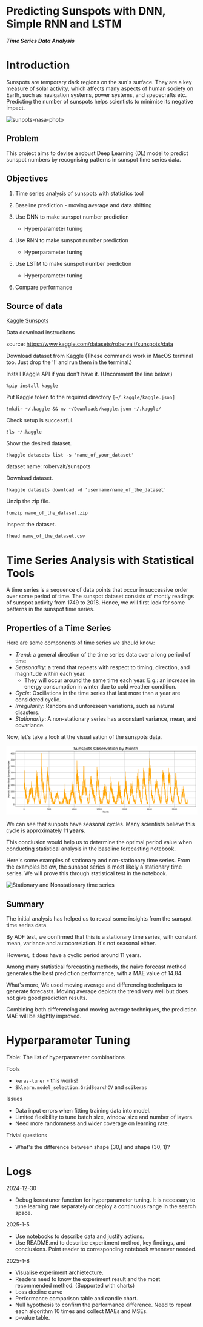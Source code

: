 Predicting Sunspots with DNN, Simple RNN and LSTM
=================================================

***Time Series Data Analysis***

# Introduction

Sunspots are temporary dark regions on the sun's surface. They are a key measure of solar activity, which affects many aspects of human society on Earth, such as navigation systems, power systems, and spacecrafts etc. Predicting the number of sunspots helps scientists to minimise its negative impact. 

![sunpots-nasa-photo](https://spaceplace.nasa.gov/solar-activity/en/solar-activity2.en.jpg)

## Problem

This project aims to devise a robust Deep Learning (DL) model to predict sunspot numbers by recognising patterns in sunspot time series data. 

## Objectives

1. Time series analysis of sunspots with statistics tool

1. Baseline prediction - moving average and data shifting

1. Use DNN to make sunspot number prediction
    - Hyperparameter tuning

1. Use RNN to make sunspot number prediction
    - Hyperparameter tuning

1. Use LSTM to make sunspot number prediction
    - Hyperparameter tuning

1. Compare performance

## Source of data

[Kaggle Sunspots](https://www.kaggle.com/datasets/robervalt/sunspots/data)

Data download instrucitons

source: https://www.kaggle.com/datasets/robervalt/sunspots/data

Download dataset from Kaggle
(These commands work in MacOS terminal too. Just drop the '!' and run them in the terminal.)

Install Kaggle API if you don't have it. (Uncomment the line below.)
```
%pip install kaggle
```

Put Kaggle token to the required directory `[~/.kaggle/kaggle.json]`
```
!mkdir ~/.kaggle && mv ~/Downloads/kaggle.json ~/.kaggle/
```

Check setup is successful. 
```
!ls ~/.kaggle
```

Show the desired dataset. 
```
!kaggle datasets list -s 'name_of_your_dataset'
```
dataset name: robervalt/sunspots

Download dataset.
``` 
!kaggle datasets download -d 'username/name_of_the_dataset' 
```

Unzip the zip file.
```
!unzip name_of_the_dataset.zip
```

Inspect the dataset. 
```
!head name_of_the_dataset.csv
```

# Time Series Analysis with Statistical Tools

A time series is a sequence of data points that occur in successive order over some period of time. The sunspot dataset consists of montly readings of sunspot activity from 1749 to 2018. Hence, we will first look for some patterns in the sunspot time series. 

## Properties of a Time Series 

Here are some components of time series we should know:

- *Trend*: a general direction of the time series data over a long period of time
- *Seasonality*: a trend that repeats with respect to timing, direction, and magnitude within each year. 
    - They will occur around the same time each year. E.g.: an increase in energy consumption in winter due to cold weather condition.
- *Cycle*: Oscillations in the time series that last more than a year are considered cyclic.
- *Irregularity*: Random and unforeseen variations, such as natural disasters. 
- *Stationarity*: A non-stationary series has a constant variance, mean, and covariance. 

Now, let's take a look at the visualisation of the sunspots data. 

![sunspots plot](images/sunspots-plot.png)

We can see that sunpots have seasonal cycles. Many scientists believe this cycle is approximately **11 years**. 

This conclusion would help us to determine the optimal period value when conducting statistical analysis in the baseline forecasting notebook. 

Here's some examples of stationary and non-stationary time series. From the examples below, the sunspot series is most likely a stationary time series. We will prove this through statistical test in the notebook.

![Stationary and Nonstationary time series](https://www.machinelearningplus.com/wp-content/uploads/2019/02/stationary-and-non-stationary-time-series-865x569.png?ezimgfmt=ng:webp/ngcb1)

## Summary

The initial analysis has helped us to reveal some insights from the sunspot time series data.

By ADF test, we confirmed that this is a stationary time series, with constant mean, variance and autocorrelation. It's not seasonal either. 

However, it does have a cyclic period around 11 years. 

Among many statistical forecasting methods, the naive forecast method generates the best prediction performance, with a MAE value of 14.84. 

What's more, We used moving average and differencing techniques to generate forecasts. Moving average depicts the trend very well but does not give good prediction results. 

Combining both differencing and moving average techniques, the prediction MAE will be slightly improved. 

# Hyperparameter Tuning

<!-- Data Preprocessing Methods

- Data windowing
- Data Slicing with Tensorflow -->

Table: The list of hyperparameter combinations

Tools

- `keras-tuner` - this works!
- `Sklearn.model_selection.GridSearchCV` and `scikeras`

Issues

- Data input errors when fitting training data into model. 
- Limited flexibility to tune batch size, window size and number of layers. 
- Need more randomness and wider coverage on learning rate. 

Trivial questions

- What's the difference between shape (30,) and shape (30, 1)?

# Logs

2024-12-30

- Debug kerastuner function for hyperparameter tuning. It is necessary to tune learning rate separately or deploy a continuous range in the search space. 

2025-1-5

- Use notebooks to describe data and justify actions. 
- Use README.md to describe experitment method, key findings, and conclusions. Point reader to corresponding notebook whenever needed. 

2025-1-8

- Visualise experiment archietecture. 
- Readers need to know the experiment result and the most recommended method. (Supported with charts)
- Loss decline curve
- Performance comparison table and candle chart.
- Null hypothesis to confirm the performance difference. Need to repeat each algorithm 10 times and collect MAEs and MSEs. 
- p-value table. 